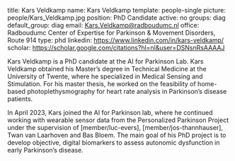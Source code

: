 title: Kars Veldkamp
name: Kars Veldkamp 
template: people-single 
picture: people/Kars_Veldkamp.jpg 
position: PhD Candidate 
active: no 
groups: diag
default_group: diag 
email: Kars.Veldkamp@radboudumc.nl 
office: Radboudumc Center of Expertise for Parkinson & Movement Disorders, Route 914
type: phd 
linkedin: https://www.linkedin.com/in/kars-veldkamp/
scholar: https://scholar.google.com/citations?hl=nl&user=DSNsnRsAAAAJ 

Kars Veldkamp is a PhD candidate at the AI for Parkinson Lab. Kars Veldkamp obtained his Master’s degree in Technical Medicine at the University of Twente, where he specialized in Medical Sensing and Stimulation. For his master thesis, he worked on the feasibility of home-based photoplethysmography for heart rate analysis in Parkinson’s disease patients. 

In April 2023, Kars joined the AI for Parkinson lab, where he continued working with wearable sensor data from the Personalized Parkinson Project under the supervision of [member/luc-evers], [member/jos-thannhauser], Twan van Laarhoven and Bas Bloem. The main goal of his PhD project is to develop objective, digital biomarkers to assess autonomic dysfunction in early Parkinson’s disease.
